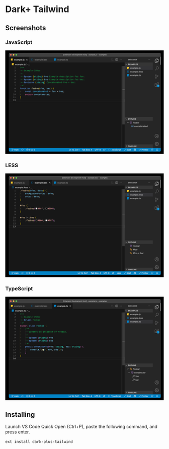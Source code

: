 # Dark+ Tailwind

## Screenshots

### JavaScript

![JavaScript example](https://raw.githubusercontent.com/vangware/dark-plus-tailwind/main/screenshots/javascript.png)

### LESS

![LESS example](https://raw.githubusercontent.com/vangware/dark-plus-tailwind/main/screenshots/less.png)

### TypeScript

![TypeScript example](https://raw.githubusercontent.com/vangware/dark-plus-tailwind/main/screenshots/typescript.png)

## Installing

Launch VS Code Quick Open (Ctrl+P), paste the following command, and press enter.

```bash
ext install dark-plus-tailwind
```
